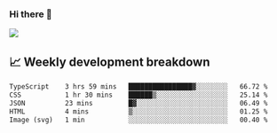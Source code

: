 ### Hi there 👋
<img align="center" src="https://github-readme-stats.vercel.app/api?username=Tumao727&show_icons=true&hide_title=true&theme=dracula" />


## 📈 Weekly development breakdown
<!--START_SECTION:waka-->

```txt
TypeScript    3 hrs 59 mins   ████████████████▓░░░░░░░░   66.72 %
CSS           1 hr 30 mins    ██████▒░░░░░░░░░░░░░░░░░░   25.14 %
JSON          23 mins         █▓░░░░░░░░░░░░░░░░░░░░░░░   06.49 %
HTML          4 mins          ▒░░░░░░░░░░░░░░░░░░░░░░░░   01.25 %
Image (svg)   1 min           ░░░░░░░░░░░░░░░░░░░░░░░░░   00.40 %
```

<!--END_SECTION:waka-->